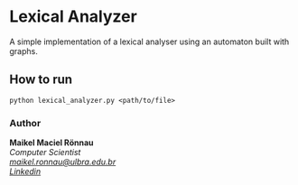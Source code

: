 # Lexical Analyzer

A simple implementation of a lexical analyser using an automaton built with graphs.

## How to run

`python lexical_analyzer.py <path/to/file>`

### Author

**Maikel Maciel Rönnau**  
*Computer Scientist  
maikel.ronnau@ulbra.edu.br  
[Linkedin](https://br.linkedin.com/in/maikelronnau)*

